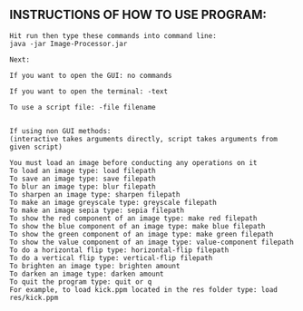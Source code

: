 ## INSTRUCTIONS OF HOW TO USE PROGRAM:

    Hit run then type these commands into command line:
    java -jar Image-Processor.jar

    Next:

    If you want to open the GUI: no commands

    If you want to open the terminal: -text

    To use a script file: -file filename

    
    If using non GUI methods:
    (interactive takes arguments directly, script takes arguments from given script)

    You must load an image before conducting any operations on it
    To load an image type: load filepath
    To save an image type: save filepath
    To blur an image type: blur filepath
    To sharpen an image type: sharpen filepath
    To make an image greyscale type: greyscale filepath
    To make an image sepia type: sepia filepath
    To show the red component of an image type: make red filepath
    To show the blue component of an image type: make blue filepath
    To show the green component of an image type: make green filepath
    To show the value component of an image type: value-component filepath
    To do a horizontal flip type: horizontal-flip filepath
    To do a vertical flip type: vertical-flip filepath
    To brighten an image type: brighten amount
    To darken an image type: darken amount
    To quit the program type: quit or q 
    For example, to load kick.ppm located in the res folder type: load res/kick.ppm
  
